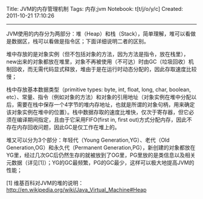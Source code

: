Title: JVM的内存管理机制
Tags: 内存;jvm
Notebook: t[t/j/o/y/c]
Created: 2011-10-21 17:10:26

------

JVM使用的内存分为两部分：堆（Heap）和栈（Stack），简单理解，堆可以看做是数据区，栈可以看做是指令区；下面详细说明二者的区别。

 
堆中存放的是对象实例（但不包括对象的方法，因为方法是指令，放在栈里），new出来的对象都放在堆里，对象不再被使用（不可达）时由GC（垃圾回收）机制回收，而无需代码显式释放，堆由于是在运行时动态分配的，因此存取速度比较慢；

 

栈中存放基本数据类型（primitive types: byte, int, float, long, char, boolean, etc）、常量、指令（例如对象的方法）和对象的引用地址（对象实例在堆中分配以后，需要在栈中保存一个4字节的堆内存地址，也就是所谓的对象句柄，用来确定该对象实例在堆中的位置）。栈中数据存取的速度比堆快，仅次于寄存器，但它必须在编译期间指定，且由于它采用FIFO(first in, first out)方式分配内存，因此不存在内存回收问题，因此GC是仅工作在堆上的。


 

堆又可以分为3个部分：年轻代（Young Generation,YG）、老代（Old Generation,OG）和永久代（Permanent Generation,PG），新创建的对象都放在YG里，经过几次GC后仍然生存的就被放到了OG里，PG里放的是类信息以及相关元数据（详见[1]）；YG的GC最频繁，PG的GC最少，这样可以极大地提高JVM的性能；

 

[1] 维基百科对JVM的堆的说明：http://en.wikipedia.org/wiki/Java_Virtual_Machine#Heap
